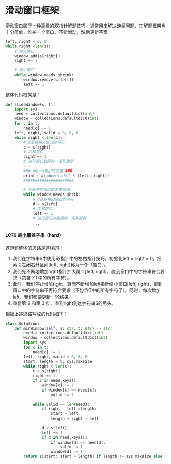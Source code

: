 # 滑动窗口框架
滑动窗口属于一种高级的双指针解题技巧，通常用来解决连续问题。其解题框架也十分简单，维护一个窗口，不断滑动，然后更新答案。
```python
left, right = 0, 0
while right <len(s):
    # 增大窗口
    window.add(s[right])
    right += 1
    
    # 缩小窗口
    while window needs shrink:
        window.remove(s[left])
        left += 1
```
整体代码框架是：
```python
def slideWindow(s, t):
    import sys
    need = collections.defaultdict(int)
    window = collections.defaultdict(int)
    for c in t:
        need[c] += 1
    left, right, valid = 0, 0, 0
    while right < len(s):
        # c是将移入窗口的字符
        c = s[right]
        # 右移窗口
        right += 1
        # 进行窗口数据的一系列更新
        ...
        ### debug输出的位置 ###
        print（'window:%s:%s' % (left, right))
        ######################
        
        # 判断左侧窗口是否要收缩
        while window needs shrik:
            # d是将移出窗口的字符
            d = s[left]
            # 左移窗口
            left += 1
            # 进行窗口内数据的一系列更新
            ...
```
#### LC76.最小覆盖子串（hard）
这道题整体的思路是这样的：  
1. 我们在字符串S中使用双指针中的左右指针技巧，初始化left = right = 0，把索引左闭右开区间[left, right)称为一个「窗口」。  
2. 我们先不断地增加right指针扩大窗口[left, right)，直到窗口中的字符串符合要求（包含了T中的所有字符）。  
3. 此时，我们停止增加right，转而不断增加left指针缩小窗口[left, right)，直到窗口中的字符串不再符合要求（不包含T中的所有字符了）。同时，每次增加left，我们都要更新一轮结果。  
4. 重复第 2 和第 3 步，直到right到达字符串S的尽头。

根据上述思路写成的代码如下：
```python
class Solution:
    def minWindow(self, s: str, t: str) -> str:
        need = collections.defaultdict(int)
        window = collections.defaultdict(int)
        import sys
        for c in t:
            need[c] += 1    
        left, right, valid = 0, 0, 0
        start, length = 0, sys.maxsize
        while right < len(s):
            c = s[right]
            right += 1
            if c in need.keys():
                window[c] += 1
                if window[c] == need[c]:
                    valid += 1
        
            while valid == len(need):
                if right - left <length:
                    start = left
                    length = right - left
                
                d = s[left]
                left += 1
                if d in need.keys():
                    if window[d] == need[d]:
                        valid -= 1
                    window[d] -= 1
        return s[start: start + length] if length != sys.maxsize else ''
```
